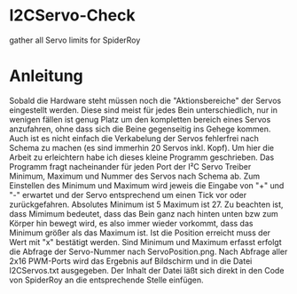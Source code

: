 # I2CServo-Check
gather all Servo limits for SpiderRoy

# Anleitung
Sobald die Hardware steht müssen noch die "Aktionsbereiche" der Servos eingestellt werden.
Diese sind meist für jedes Bein unterschiedlich, nur in wenigen fällen ist genug Platz um den kompletten bereich eines Servos anzufahren, ohne dass sich die Beine gegenseitig ins Gehege kommen.
Auch ist es nicht einfach die Verkabelung der Servos fehlerfrei nach Schema zu machen (es sind immerhin 20 Servos inkl. Kopf).
Um hier die Arbeit zu erleichtern habe ich dieses kleine Programm geschrieben.
Das Programm fragt nacheinander für jeden Port der I²C Servo Treiber Minimum, Maximum und Nummer des Servos nach Schema ab.
Zum Einstellen des Minimum und Maximum wird jeweis die Eingabe von "+" und "-" erwartet und der Servo entsprechend um einen Tick vor oder zurückgefahren.
Absolutes Minimum ist 5 Maximum ist 27.
Zu beachten ist, dass Mimimum bedeutet, dass das Bein ganz nach hinten unten bzw zum Körper hin bewegt wird, es also immer wieder vorkommt, dass das Minimum größer als das Maximum ist.
Ist die Position erreicht muss der Wert mit "x" bestätigt werden.
Sind Minimum und Maximum erfasst erfolgt die Abfrage der Servo-Nummer nach ServoPosition.png.
Nach Abfrage aller 2x16 PWM-Ports wird das Ergebnis auf Bildschirm und in die Datei I2CServos.txt ausgegeben.
Der Inhalt der Datei läßt sich direkt in den Code von SpiderRoy an die entsprechende Stelle einfügen.
